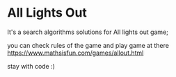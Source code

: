 # All Lights Out

It's a search algorithms solutions for All lights out game;

you can check rules of the game and play game at there https://www.mathsisfun.com/games/allout.html

stay with code :)
